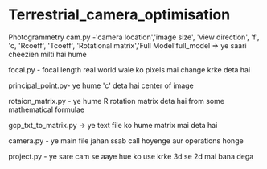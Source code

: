 # Terrestrial_camera_optimisation
Photogrammetry
cam.py -'camera location','image size', 'view direction', 'f', 'c, 'Rcoeff', 'Tcoeff', 'Rotational matrix','Full Model'full_model => ye saari cheezien milti hai hume

focal.py - focal length real world wale ko pixels mai change krke deta hai 

principal_point.py- ye hume 'c' deta hai center of image 

rotaion_matrix.py - ye hume R rotation matrix deta hai from some mathematical formulae

gcp_txt_to_matrix.py -> ye text file ko hume matrix mai deta hai 

camera.py - ye main file jahan ssab call hoyenge aur operations honge

project.py - ye sare cam se aaye hue ko use krke 3d se 2d mai bana dega
